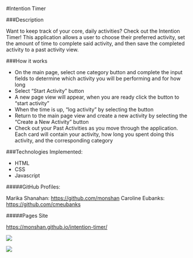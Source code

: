 #Intention Timer

###Description

Want to keep track of your core, daily activities? Check out the Intention Timer! This application allows a user to choose their preferred activity, set the amount of time to complete said activity, and then save the completed activity to a past activity view.

###How it works

- On the main page, select one category button and complete the input fields to determine which activity you will be performing and for how long
- Select “Start Activity” button
- A new page view will appear, when you are ready click the button to “start activity”
- When the time is up, “log activity” by selecting the button
- Return to the main page view and create a new activity by selecting the “Create a New Activity” button
- Check out your Past Activities as you move through the application. Each card will contain your activity, how long you spent doing this activity, and the corresponding category


###Technologies Implemented:

- HTML
- CSS 
- Javascript


#####GitHub Profiles:

Marika Shanahan: https://github.com/monshan
Caroline Eubanks: https://github.com/cmeubanks  

#####Pages Site

https://monshan.github.io/intention-timer/

![](https://media.giphy.com/media/DCAz1HUkqKToe7xQkD/giphy.gif)

![](https://media.giphy.com/media/tge5HtHApvkXbvi7ry/giphy.gif)
